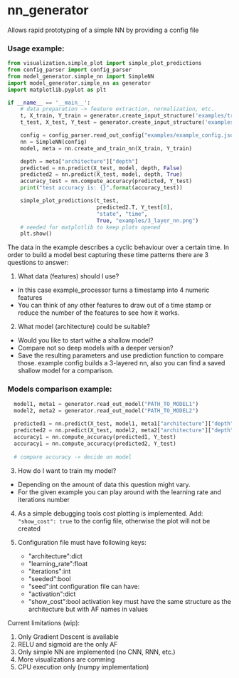 # nn_generator
Allows rapid prototyping of a simple NN by providing a config file
### Usage example:
```python
from visualization.simple_plot import simple_plot_predictions
from config_parser import config_parser
from model_generator.simple_nn import SimpleNN
import model_generator.simple_nn as generator
import matplotlib.pyplot as plt

if __name__ == '__main__':
    # data preparation -> feature extraction, normalization, etc.
    t, X_train, Y_train = generator.create_input_structure('examples/training_set.csv')
    t_test, X_test, Y_test = generator.create_input_structure('examples/test_set.csv')

    config = config_parser.read_out_config("examples/example_config.json")
    nn = SimpleNN(config)
    model, meta = nn.create_and_train_nn(X_train, Y_train)

    depth = meta["architecture"]["depth"]
    predicted = nn.predict(X_test, model, depth, False)
    predicted2 = nn.predict(X_test, model, depth, True)
    accuracy_test = nn.compute_accuracy(predicted, Y_test)
    print("test accuracy is: {}".format(accuracy_test))

    simple_plot_predictions(t_test,
                            predicted2.T, Y_test[0],
                            "state", "time",
                            True, "examples/3_layer_nn.png")
    # needed for matplotlib to keep plots opened
    plt.show()

```
The data in the example describes a cyclic behaviour over a certain time.
In order to build a model best capturing these time patterns there are 3 questions
to answer:
1. What data (features) should I use?
  - In this case example_processor turns a timestamp into 4 numeric features
  - You can think of any other features to draw out of a time stamp
  or reduce the number of the features to see how it works.
2. What model (architecture) could be suitable?
  - Would you like to start withe a shallow model?
  - Compare not so deep models with a deeper version?
  - Save the resulting parameters and use prediction function to compare those.
  example config builds a 3-layered nn, also you can find a saved shallow model for a comparison.
### Models comparison example:
```python
  model1, meta1 = generator.read_out_model("PATH_TO_MODEL1")
  model2, meta2 = generator.read_out_model("PATH_TO_MODEL2")
  
  predicted1 = nn.predict(X_test, model1, meta1["architecture"]["depth"], False)
  predicted2 = nn.predict(X_test, model2, meta2["architecture"]["depth"], False)
  accuracy1 = nn.compute_accuracy(predicted1, Y_test)
  accuracy1 = nn.compute_accuracy(predicted2, Y_test)
  
  # compare accuracy -> decide on model
```
3. How do I want to train my model?
  - Depending on the amount of data this question might vary.
  - For the given example you can play around with the learning rate and iterations number

4. As a simple debugging tools cost plotting is implemented. Add: ```"show_cost": true```
to the config file, otherwise the plot will not be created

5. Configuration file must have following keys:
    - "architecture":dict
    - "learning_rate":float
    - "iterations":int
    - "seeded":bool
    - "seed":int
configuration file can have:
    - "activation":dict
    - "show_cost":bool
activation key must have the same structure as the architecture but with AF names in values


Current limitations (wip):
1. Only Gradient Descent is available
2. RELU and sigmoid are the only AF
4. Only simple NN are implemented (no CNN, RNN, etc.)
5. More visualizations are comming
6. CPU execution only (numpy implementation)

